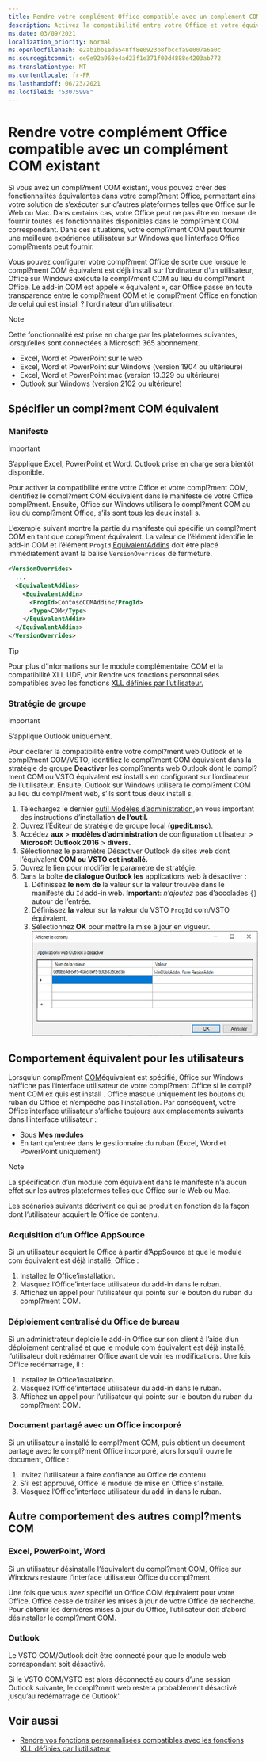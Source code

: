 ```yaml
---
title: Rendre votre complément Office compatible avec un complément COM existant
description: Activez la compatibilité entre votre Office et votre équivalent COM.
ms.date: 03/09/2021
localization_priority: Normal
ms.openlocfilehash: e2ab1bb1eda548ff8e0923b8fbccfa9e007a6a0c
ms.sourcegitcommit: ee9e92a968e4ad23f1e371f00d4888e4203ab772
ms.translationtype: MT
ms.contentlocale: fr-FR
ms.lasthandoff: 06/23/2021
ms.locfileid: "53075998"
---
```

# <a name="make-your-office-add-in-compatible-with-an-existing-com-add-in"></a>Rendre votre complément Office compatible avec un complément COM existant

Si vous avez un compl?ment COM existant, vous pouvez créer des fonctionnalités équivalentes dans votre compl?ment Office, permettant ainsi votre solution de s’exécuter sur d’autres plateformes telles que Office sur le Web ou Mac. Dans certains cas, votre Office peut ne pas être en mesure de fournir toutes les fonctionnalités disponibles dans le compl?ment COM correspondant. Dans ces situations, votre compl?ment COM peut fournir une meilleure expérience utilisateur sur Windows que l’interface Office compl?ments peut fournir.

Vous pouvez configurer votre compl?ment Office de sorte que lorsque le compl?ment COM équivalent est déjà install sur l’ordinateur d’un utilisateur, Office sur Windows exécute le compl?ment COM au lieu du compl?ment Office. Le add-in COM est appelé « équivalent », car Office passe en toute transparence entre le compl?ment COM et le compl?ment Office en fonction de celui qui est install ? l’ordinateur d’un utilisateur.

> [!NOTE]
> Cette fonctionnalité est prise en charge par les plateformes suivantes, lorsqu’elles sont connectées à Microsoft 365 abonnement.
>
> - Excel, Word et PowerPoint sur le web
> - Excel, Word et PowerPoint sur Windows (version 1904 ou ultérieure)
> - Excel, Word et PowerPoint mac (version 13.329 ou ultérieure)
> - Outlook sur Windows (version 2102 ou ultérieure)

## <a name="specify-an-equivalent-com-add-in"></a>Spécifier un compl?ment COM équivalent

### <a name="manifest"></a>Manifeste

> [!IMPORTANT]
> S’applique Excel, PowerPoint et Word. Outlook prise en charge sera bientôt disponible.

Pour activer la compatibilité entre votre Office et votre compl?ment COM, identifiez [](add-in-manifests.md) le compl?ment COM équivalent dans le manifeste de votre Office compl?ment. Ensuite, Office sur Windows utilisera le compl?ment COM au lieu du compl?ment Office, s’ils sont tous les deux install s.

L’exemple suivant montre la partie du manifeste qui spécifie un compl?ment COM en tant que compl?ment équivalent. La valeur de l’élément identifie le add-in COM et l’élément `ProgId` [EquivalentAddins](../reference/manifest/equivalentaddins.md) doit être placé immédiatement avant la balise `VersionOverrides` de fermeture.

```xml
<VersionOverrides>
  ...
  <EquivalentAddins>
    <EquivalentAddin>
      <ProgId>ContosoCOMAddin</ProgId>
      <Type>COM</Type>
    </EquivalentAddin>
  </EquivalentAddins>
</VersionOverrides>
```

> [!TIP]
> Pour plus d’informations sur le module complémentaire COM et la compatibilité XLL UDF, voir Rendre vos fonctions personnalisées compatibles avec les fonctions [XLL définies par l’utilisateur.](../excel/make-custom-functions-compatible-with-xll-udf.md)

### <a name="group-policy"></a>Stratégie de groupe

> [!IMPORTANT]
> S’applique Outlook uniquement.

Pour déclarer la compatibilité entre votre compl?ment web Outlook et le compl?ment COM/VSTO, identifiez le compl?ment COM équivalent dans la stratégie de groupe **Deactiver** les compl?ments web Outlook dont le compl?ment COM ou VSTO équivalent est install s en configurant sur l’ordinateur de l’utilisateur. Ensuite, Outlook sur Windows utilisera le compl?ment COM au lieu du compl?ment web, s’ils sont tous deux install s.

1. Téléchargez le dernier [outil Modèles d’administration,](https://www.microsoft.com/download/details.aspx?id=49030)en vous important des instructions d’installation **de l’outil.**
1. Ouvrez l’Éditeur de stratégie de groupe local (**gpedit.msc**).
1. Accédez **aux**  >  **modèles d’administration** de configuration utilisateur   >  **Microsoft Outlook 2016**  >  **divers.**
1. Sélectionnez le paramètre Désactiver Outlook de sites web dont l’équivalent **COM ou VSTO est installé.**
1. Ouvrez le lien pour modifier le paramètre de stratégie.
1. Dans la boîte **de dialogue Outlook les** applications web à désactiver :
    1. Définissez **le nom de** la valeur sur la valeur trouvée dans le manifeste du `Id` add-in web. **Important**: *n’ajoutez* pas d’accolades `{}` autour de l’entrée.
    1. Définissez **la** valeur sur la valeur du VSTO `ProgId` com/VSTO équivalent.
    1. Sélectionnez **OK** pour mettre la mise à jour en vigueur.
    ![Screenshot showing the dialog « Outlook web add-ins to deactivate ».](../images/outlook-deactivate-gpo-dialog.png)

## <a name="equivalent-behavior-for-users"></a>Comportement équivalent pour les utilisateurs

Lorsqu’un compl?ment [COM](#specify-an-equivalent-com-add-in)équivalent est spécifié, Office sur Windows n’affiche pas l’interface utilisateur de votre compl?ment Office si le compl?ment COM ex quis est install . Office masque uniquement les boutons du ruban du Office et n’empêche pas l’installation. Par conséquent, votre Office’interface utilisateur s’affiche toujours aux emplacements suivants dans l’interface utilisateur :

- Sous **Mes modules**
- En tant qu’entrée dans le gestionnaire du ruban (Excel, Word et PowerPoint uniquement)

> [!NOTE]
> La spécification d’un module com équivalent dans le manifeste n’a aucun effet sur les autres plateformes telles que Office sur le Web ou Mac.

Les scénarios suivants décrivent ce qui se produit en fonction de la façon dont l’utilisateur acquiert le Office de contenu.

### <a name="appsource-acquisition-of-an-office-add-in"></a>Acquisition d’un Office AppSource

Si un utilisateur acquiert le Office à partir d’AppSource et que le module com équivalent est déjà installé, Office :

1. Installez le Office’installation.
2. Masquez l’Office’interface utilisateur du add-in dans le ruban.
3. Affichez un appel pour l’utilisateur qui pointe sur le bouton du ruban du compl?ment COM.

### <a name="centralized-deployment-of-office-add-in"></a>Déploiement centralisé du Office de bureau

Si un administrateur déploie le add-in Office sur son client à l’aide d’un déploiement centralisé et que le module com équivalent est déjà installé, l’utilisateur doit redémarrer Office avant de voir les modifications. Une fois Office redémarrage, il :

1. Installez le Office’installation.
2. Masquez l’Office’interface utilisateur du add-in dans le ruban.
3. Affichez un appel pour l’utilisateur qui pointe sur le bouton du ruban du compl?ment COM.

### <a name="document-shared-with-embedded-office-add-in"></a>Document partagé avec un Office incorporé

Si un utilisateur a installé le compl?ment COM, puis obtient un document partagé avec le compl?ment Office incorporé, alors lorsqu’il ouvre le document, Office :

1. Invitez l’utilisateur à faire confiance au Office de contenu.
2. S’il est approuvé, Office le module de mise en Office s’installe.
3. Masquez l’Office’interface utilisateur du add-in dans le ruban.

## <a name="other-com-add-in-behavior"></a>Autre comportement des autres compl?ments COM

### <a name="excel-powerpoint-word"></a>Excel, PowerPoint, Word

Si un utilisateur désinstalle l’équivalent du compl?ment COM, Office sur Windows restaure l’interface utilisateur Office du compl?ment.

Une fois que vous avez spécifié un Office COM équivalent pour votre Office, Office cesse de traiter les mises à jour de votre Office de recherche. Pour obtenir les dernières mises à jour du Office, l’utilisateur doit d’abord désinstaller le compl?ment COM.

### <a name="outlook"></a>Outlook

Le VSTO COM/Outlook doit être connecté pour que le module web correspondant soit désactivé.

Si le VSTO COM/VSTO est alors déconnecté au cours d’une session Outlook suivante, le compl?ment web restera probablement désactivé jusqu’au redémarrage de Outlook'

## <a name="see-also"></a>Voir aussi

- [Rendre vos fonctions personnalisées compatibles avec les fonctions XLL définies par l’utilisateur](../excel/make-custom-functions-compatible-with-xll-udf.md)
